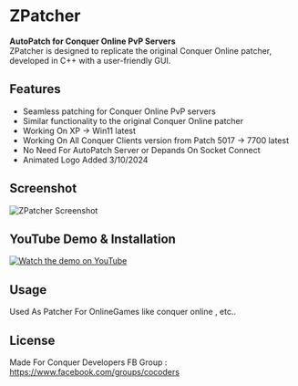 # ZPatcher

**AutoPatch for Conquer Online PvP Servers**  
ZPatcher is designed to replicate the original Conquer Online patcher, developed in C++ with a user-friendly GUI.

## Features
- Seamless patching for Conquer Online PvP servers
- Similar functionality to the original Conquer Online patcher
- Working On XP -> Win11 latest
- Working On All Conquer Clients version from Patch 5017 -> 7700 latest
- No Need For AutoPatch Server or Depands On Socket Connect
- Animated Logo Added 3/10/2024

## Screenshot
![ZPatcher Screenshot](https://github.com/SalemEGY/ZPatcher-AutoPatch/blob/main/ZPatcher.png)

## YouTube Demo & Installation
[![Watch the demo on YouTube](https://img.youtube.com/vi/PoUHQL0bLEs/0.jpg)](https://www.youtube.com/watch?v=PoUHQL0bLEs)

## Usage
Used As Patcher For OnlineGames like conquer online , etc..

## License
Made For Conquer Developers FB Group : https://www.facebook.com/groups/cocoders
